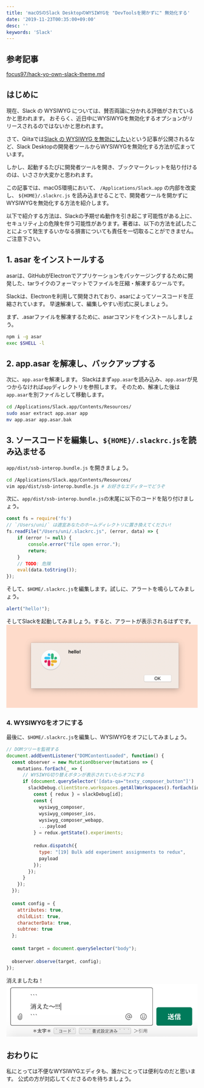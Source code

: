 ```yaml
---
title: 'macOSのSlack DesktopのWYSIWYGを "DevToolsを開かずに" 無効化する'
date: '2019-11-23T00:35:00+09:00'
desc: ''
keywords: 'Slack'
---
```


## 参考記事

[focus97/hack-yo-own-slack-theme.md](https://gist.github.com/focus97/21a8b7f130f0afd0b26f0d84f3a02d2b)

## はじめに

現在、Slack の WYSIWYG については、賛否両論に分かれる評価がされているかと思われます。
おそらく、近日中にWYSIWYGを無効化するオプションがリリースされるのではないかと思われます。

さて、Qiitaでは[Slack の WYSIWYG を無効にしたい](https://qiita.com/tdkn/items/2e12707b7a44fa8ee087)という記事が公開されるなど、Slack Desktopの開発者ツールからWYSIWYGを無効化する方法が広まっています。

しかし、起動するたびに開発者ツールを開き、ブックマークレットを貼り付けるのは、いささか大変かと思われます。

この記事では、macOS環境において、 `/Applications/Slack.app` の内部を改変し、 `${HOME}/.slackrc.js` を読み込ませることで、開発者ツールを開かずにWYSIWYGを無効化する方法を紹介します。

以下で紹介する方法は、Slackの予期せぬ動作を引き起こす可能性がある上に、セキュリティ上の危険を伴う可能性があります。著者は、以下の方法を試したことによって発生するいかなる損害についても責任を一切取ることができません。ご注意下さい。

## 1. asar をインストールする

asarは、GitHubがElectronでアプリケーションをパッケージングするために開発した、tarライクのフォーマットでファイルを圧縮・解凍するツールです。

Slackは、Electronを利用して開発されており、asarによってソースコードを圧縮されています。
早速解凍して、編集しやすい形式に戻しましょう。

まず、.asarファイルを解凍するために、asarコマンドをインストールしましょう。

```bash
npm i -g asar
exec $SHELL -l
```

## 2. app.asar を解凍し、バックアップする

次に、`app.asar`を解凍します。
Slackはまず`app.asar`を読み込み、`app.asar`が見つからなければ`app`ディレクトリを参照します。
そのため、解凍した後は`app.asar`を別ファイルとして移動します。

```bash
cd /Applications/Slack.app/Contents/Resources/
sudo asar extract app.asar app
mv app.asar app.asar.bak
```

## 3. ソースコードを編集し、`${HOME}/.slackrc.js`を読み込ませる

`app/dist/ssb-interop.bundle.js` を開きましょう。

```bash
cd /Applications/Slack.app/Contents/Resources/
vim app/dist/ssb-interop.bundle.js # お好きなエディターでどうぞ
```

次に、`app/dist/ssb-interop.bundle.js`の末尾に以下のコードを貼り付けましょう。

```js
const fs = require('fs')
// `/Users/uni/` は適宜あなたのホームディレクトリに置き換えてください!
fs.readFile("/Users/uni/.slackrc.js", (error, data) => {
    if (error != null) {
        console.error("file open error.");
        return;
    }
    // TODO: 危険
    eval(data.toString());
});
```

そして、`$HOME/.slackrc.js`を編集します。試しに、アラートを鳴らしてみましょう。

```js
alert("hello!");
```

そしてSlackを起動してみましょう。すると、アラートが表示されるはずです。
![](alert.png)

### 4. WYSIWYGをオフにする

最後に、`$HOME/.slackrc.js`を編集し、WYSIWYGをオフにしてみましょう。

```js
// DOMツリーを監視する
document.addEventListener("DOMContentLoaded", function() {
  const observer = new MutationObserver(mutations => {
    mutations.forEach(_ => {
      // WYSIWYG切り替えボタンが表示されていたらオフにする
      if (document.querySelector('[data-qa="texty_composer_button"]') != null) {
        slackDebug.clientStore.workspaces.getAllWorkspaces().forEach(id => {
          const { redux } = slackDebug[id];
          const {
            wysiwyg_composer,
            wysiwyg_composer_ios,
            wysiwyg_composer_webapp,
            ...payload
          } = redux.getState().experiments;

          redux.dispatch({
            type: "[19] Bulk add experiment assignments to redux",
            payload
          });
        });
      }
    });
  });

  const config = {
    attributes: true,
    childList: true,
    characterData: true,
    subtree: true
  };

  const target = document.querySelector("body");

  observer.observe(target, config);
});
```

消えましたね！
![](deleted.png)

## おわりに

私にとっては不便なWYSIWYGエディタも、誰かにとっては便利なのだと思います。
公式の方が対応してくださるのを待ちましょう。
